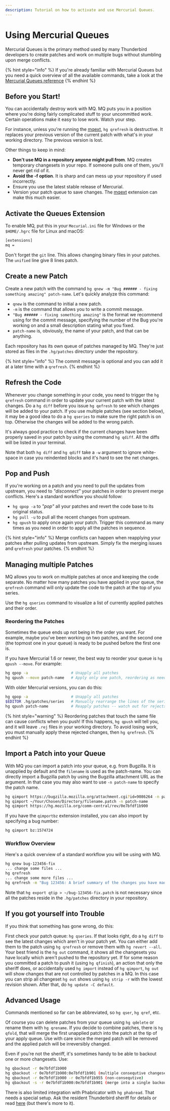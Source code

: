 ```yaml
---
description: Tutorial on how to activate and use Mercurial Queues.
---
```


# Using Mercurial Queues

Mercurial Queues is the primary method used by many Thunderbird developers to create patches and work on multiple bugs without stumbling upon merge conflicts.

{% hint style="info" %}
If you're already familiar with Mercurial Queues but you need a quick overview of all the available commands, take a look at the [Mercurial Queues reference](http://hgbook.red-bean.com/read/mercurial-queues-reference.html)
{% endhint %}

## Before you Start!

You can accidentally destroy work with MQ. MQ puts you in a position where you're doing fairly complicated stuff to your uncommitted work. Certain operations make it easy to lose work. Watch your step.

For instance, unless you're running the [mqext](https://bitbucket.org/sfink/mqext/), `hg qrefresh` is destructive. It replaces your previous version of the current patch with what's in your working directory. The previous version is lost.

Other things to keep in mind:

* **Don't use MQ in a repository anyone might pull from**. MQ creates temporary changesets in your repo. If someone pulls one of them, you'll never get rid of it.
* **Avoid the -f option**. It is sharp and can mess up your repository if used incorrectly.
* Ensure you use the latest stable release of Mercurial.
* Version your patch queue to save changes. The [mqext](https://bitbucket.org/sfink/mqext/) extension can make this much easier.

## Activate the Queues Extension

To enable MQ, put this in your `Mecurial.ini` file for Windows or the `$HOME/.hgrc` file for Linux and macOS:

```bash
[extensions]
mq =
```

Don't forget the `git` line. This allows changing binary files in your patches. The `unified` line give 8 lines patch.

## Create a new Patch

Create a new patch with the command `hg qnew -m "Bug ###### - fixing something amazing" patch-name`. Let's quickly analyze this command:

* `qnew` is the command to initial a new patch.
* `-m` is the command that allows you to write a commit message.
* `"Bug ###### - fixing something amazing"` is the format we recommend using for the commit message, specifying the number of the Bug you're working on and a small description stating what you fixed.
* `patch-name` is, obviously, the name of your patch, and that can be anything.

Each repository has its own queue of patches managed by MQ. They're just stored as files in the `.hg/patches` directory under the repository.

{% hint style="info" %}
The commit message is optional and you can add it at a later time with a `qrefresh`.
{% endhint %}

## Refresh the Code

Whenever you change something in your code, you need to trigger the `hg qrefresh` command in order to update your current patch with the latest changes. Do a `hg diff` before you issue `hg qefresh` to see which changes will be added to your patch. If you use multiple patches \(see section below\), it may be a good idea to do a `hg qseries` to make sure the right patch is on top. Otherwise the changes will be added to the wrong patch.

It's always good practice to check if the current changes have been properly saved in your patch by using the command `hg qdiff`. All the diffs will be listed in your terminal.

Note that both `hg diff` and `hg qdiff` take a `-w` argument to ignore white-space in case you reindented blocks and it's hard to see the net changes.

## Pop and Push

If you're working on a patch and you need to pull the updates from upstream, you need to _"disconnect"_ your patches in order to prevent merge conflicts. Here's a standard workflow you should follow:

* `hg qpop -a` to _"pop"_ all your patches and revert the code base to its original status.
* `hg pull -u` to pull all the recent changes from upstream.
* `hg qpush` to apply once again your patch. Trigger this command as many times as you need in order to apply all the patches in sequence.

{% hint style="info" %}
Merge conflicts can happen when reapplying your patches after pulling updates from upstream. Simply fix the merging issues and `qrefresh` your patches.
{% endhint %}

## Managing multiple Patches

MQ allows you to work on multiple patches at once and keeping the code separate. No matter how many patches you have applied in your queue, the `qrefresh` command will only update the code to the patch at the top of you series.

Use the `hg qseries` command to visualize a list of currently applied patches and their order.

### Reordering the Patches

Sometimes the queue ends up not being in the order you want. For example, maybe you've been working on two patches, and the second one \(the topmost one in your queue\) is ready to be pushed before the first one is.

If you have Mercurial 1.6 or newer, the best way to reorder your queue is `hg qpush --move`. For example:

```bash
hg qpop -a                   # Unapply all patches
hg qpush --move patch-name   # Apply only one patch, reordering as needed
```

With older Mercurial versions, you can do this:

```bash
hg qpop -a                   # Unapply all patches
$EDITOR .hg/patches/series   # Manually rearrange the lines of the series file
hg qpush patch-name          # Reapply patches -- watch out for rejects!
```

{% hint style="warning" %}
Reordering patches that touch the same file can cause conflicts when you push! If this happens, `hg qpush` will tell you, and it will leave `.rej` files in your working directory. To avoid losing work, you must manually apply these rejected changes, then `hg qrefresh`.
{% endhint %}

## Import a Patch into your Queue

With MQ you can import a patch into your queue, e.g. from Bugzilla. It is unapplied by default and the `filename` is used as the patch-name. You can directly import a Bugzilla patch by using the Bugzilla attachment URL as the argument. In that case you may also want to use `-n patch-name` to specify the patch name.

```bash
hg qimport https://bugzilla.mozilla.org/attachment.cgi?id=9086264 -n patch-name
hg qimport ~/Your/Chosen/Directory/filename.patch -n patch-name
hg qimport https://hg.mozilla.org/comm-central/rev/0e7bfdf1b900
```

If you have the `qimportbz` extension installed, you can also import by specifying a bug number:

```bash
hg qimport bz:1574724
```

### Workflow Overview

Here's a quick overview of a standard workflow you will be using with MQ.

```bash
hg qnew bug-123456-fix
... change some files ...
hg qrefresh
... change some more files ...
hg qrefresh -m "Bug 123456: A brief summary of the changes you have made."
```

Note that `hg export qtip > ~/bug-123456-fix.patch` is not necessary since all the patches reside in the `.hg/patches` directory in your repository.

## If you got yourself into Trouble

If you think that something has gone wrong, do this:

First check your patch queue: `hg qseries`. If that looks right, do a `hg diff` to see the latest changes which aren't in your patch yet. You can either add them to the patch using `hg qrefresh` or remove them with `hg revert --all`. Your best friend is the `hg out` command, it shows all the changesets you have locally which aren't pushed to the repository yet. If for some reason you committed a patch to push it \(using `hg qfinish`\), an action that only the sheriff does, or accidentally used `hg import` instead of `hg qimport`, `hg out` will show changes that are not controlled by patches in a MQ. In this case you can strip all changeset `hg out` shows using `hg strip -r` with the lowest revision shown. After that, do `hg update -C default`.

## Advanced Usage

Commands mentioned so far can be abbreviated, so `hg qser`, `hg qref`, etc.

Of course you can delete patches from your queue using `hg qdelete` or rename them with `hg qrename`. If you decide to combine patches, there is `hg qfold`, that will merge the first unapplied patch into the patch at the tip of your apply queue. Use with care since the merged patch will be removed and the applied patch will be irreversibly changed.

Even if you're not the sheriff, it's sometimes handy to be able to backout one or more changesets. Use:

```bash
hg qbackout -r 0e7bfdf1b900
hg qbackout -r 0e7bfdf1b900:0e7bfdf1b901 (multiple consequtive changesets)
hg qbackout -r 0e7bfdf1b900 -r 0e7bfdf1b955 (non-consequtive)
hg qbackout -s -r 0e7bfdf1b900:0e7bfdf1b901 (merge into a single backout changeset)
```

There is also limited integration with Phabricator with `hg phabread`. That needs a special setup. Ask the resident Thunderbird sheriff for details or read [here](https://www.mercurial-scm.org/wiki/Phabricator#Setting_up_hg) \(but there's more to it\).


